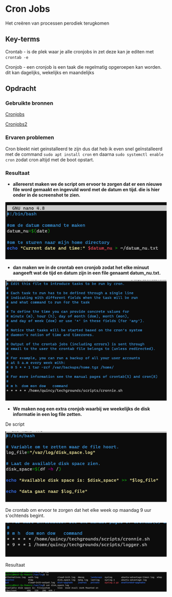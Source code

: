 # Cron Jobs
Het creëren van processen perodiek terugkomen

## Key-terms
Crontab - is de plek waar je alle cronjobs in zet deze kan je editen met `crontab -e`

Cronjob - een cronjob is een taak die regelmatig opgeroepen kan worden. dit kan dagelijks, wekelijks en maandelijks 

## Opdracht
### Gebruikte bronnen
[Cronjobs](https://www.digitalocean.com/community/tutorials/how-to-use-cron-to-automate-tasks-ubuntu-1804)

[Cronjobs2](https://www.cyberciti.biz/faq/how-do-i-add-jobs-to-cron-under-linux-or-unix-oses/)



### Ervaren problemen
Cron bleekt niet geinstalleerd te zijn dus dat heb ik even snel geïnstalleerd met de command `sudo apt install cron` en daarna `sudo systemctl enable cron` zodat cron altijd met de boot opstart.
### Resultaat

- **allereerst maken we de script om ervoor te zorgen dat er een nieuwe file word gemaakt en ingevuld word met de datum en tijd. die is hier onder in de screenshot te zien.**

![date cron script](/00_includes/datecron-script.png)

 - **dan maken we in de crontab een cronjob zodat het elke minuut aangeeft wat de tijd en datum zijn in een file genaamt datum_nu.txt.**
 
 ![crontab](/00_includes/crontab-edit.png)

- **We maken nog een extra cronjob waarbij we weekelijks de disk informatie in een log file zetten.**

De script

![logger script](/00_includes/loggerscript.png)

De crontab om ervoor te zorgen dat het elke week op maandag 9 uur s'ochtends begint.

![crontab logger](/00_includes/crontab-logger.png)

Resultaat

![logger resultaat](/00_includes/logger-resultaat.png)

